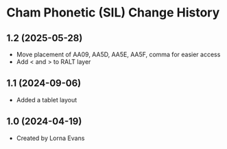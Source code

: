Cham Phonetic (SIL) Change History
====================

1.2 (2025-05-28)
----------------
* Move placement of AA09, AA5D, AA5E, AA5F, comma for easier access
* Add < and > to RALT layer

1.1 (2024-09-06)
----------------
* Added a tablet layout

1.0 (2024-04-19)
----------------
* Created by Lorna Evans

